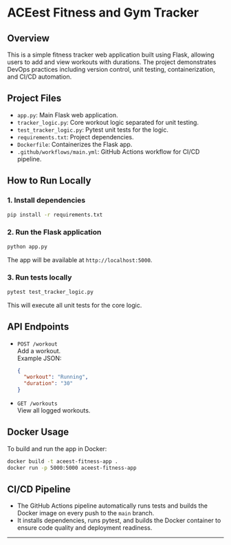 # ACEest Fitness and Gym Tracker

## Overview
This is a simple fitness tracker web application built using Flask, allowing users to add and view workouts with durations. The project demonstrates DevOps practices including version control, unit testing, containerization, and CI/CD automation.

## Project Files
- `app.py`: Main Flask web application.
- `tracker_logic.py`: Core workout logic separated for unit testing.
- `test_tracker_logic.py`: Pytest unit tests for the logic.
- `requirements.txt`: Project dependencies.
- `Dockerfile`: Containerizes the Flask app.
- `.github/workflows/main.yml`: GitHub Actions workflow for CI/CD pipeline.

## How to Run Locally

### 1. Install dependencies
```bash
pip install -r requirements.txt
```

### 2. Run the Flask application
```bash
python app.py
```
The app will be available at `http://localhost:5000`.

### 3. Run tests locally
```bash
pytest test_tracker_logic.py
```
This will execute all unit tests for the core logic.

## API Endpoints

- `POST /workout`  
  Add a workout.  
  Example JSON:  
  ```json
  {
    "workout": "Running",
    "duration": "30"
  }
  ```

- `GET /workouts`  
  View all logged workouts.

## Docker Usage

To build and run the app in Docker:
```bash
docker build -t aceest-fitness-app .
docker run -p 5000:5000 aceest-fitness-app
```

## CI/CD Pipeline

- The GitHub Actions pipeline automatically runs tests and builds the Docker image on every push to the `main` branch.
- It installs dependencies, runs pytest, and builds the Docker container to ensure code quality and deployment readiness.

---